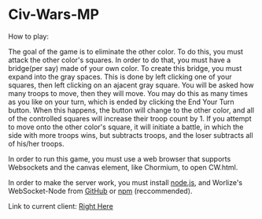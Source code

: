 Civ-Wars-MP
===========
How to play:

The goal of the game is to eliminate the other color. To do this, you must attack the other color's squares. In order to do that, you must have a bridge(per say) made of your own color. To create this bridge, you must expand into the gray spaces. This is done by left clicking one of your squares, then left clicking on an ajacent gray square. You will be asked how many troops to move, then they will move. You may do this as many times as you like on your turn, which is ended by clicking the End Your Turn button. When this happens, the button will change to the other color, and all of the controlled squares will increase their troop count by 1. If you attempt to move onto the other color's square, it will initiate a battle, in which the side with more troops wins, but subtracts troops, and the loser subtracts all of his/her troops.

In order to run this game, you must use a web browser that supports Websockets and the canvas element, like Chormium, to open CW.html.

In order to make the server work, you must install <a href="http://nodejs.org/download/">node.js</a>, and Worlize's WebSocket-Node from <a href="https://github.com/Worlize/WebSocket-Node">GitHub</a> or <a href="https://npmjs.org/package/websocket">npm</a> (reccommended).

Link to current client: <a href="http://htmlpreview.github.io/?https://github.com/techy1157/Civ-Wars-MP/blob/master/CWclient.html">Right Here</a>
